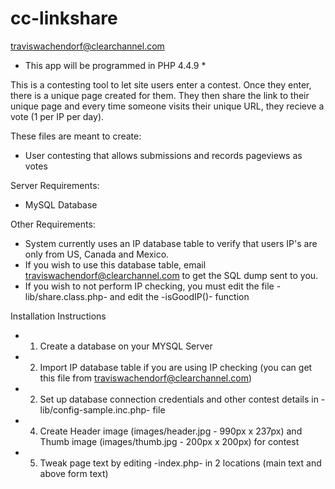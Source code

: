cc-linkshare
======================
traviswachendorf@clearchannel.com

* This app will be programmed in PHP 4.4.9 *

This is a contesting tool to let site users enter a contest. Once they enter, there is a unique page created for them. They then share the link to their unique page and every time someone visits their unique URL, they recieve a vote (1 per IP per day).

These files are meant to create:
- User contesting that allows submissions and records pageviews as votes


Server Requirements:
- MySQL Database

Other Requirements:
- System currently uses an IP database table to verify that users IP's are only from US, Canada and Mexico.
- If you wish to use this database table, email traviswachendorf@clearchannel.com to get the SQL dump sent to you.
- If you wish to not perform IP checking, you must edit the file -lib/share.class.php- and edit the -isGoodIP()- function

Installation Instructions
- 1. Create a database on your MYSQL Server
- 2. Import IP database table if you are using IP checking (you can get this file from traviswachendorf@clearchannel.com)
- 2. Set up database connection credentials and other contest details in -lib/config-sample.inc.php- file
- 4. Create Header image (images/header.jpg - 990px x 237px) and Thumb image (images/thumb.jpg - 200px x 200px) for contest
- 5. Tweak page text by editing -index.php- in 2 locations (main text and above form text)


